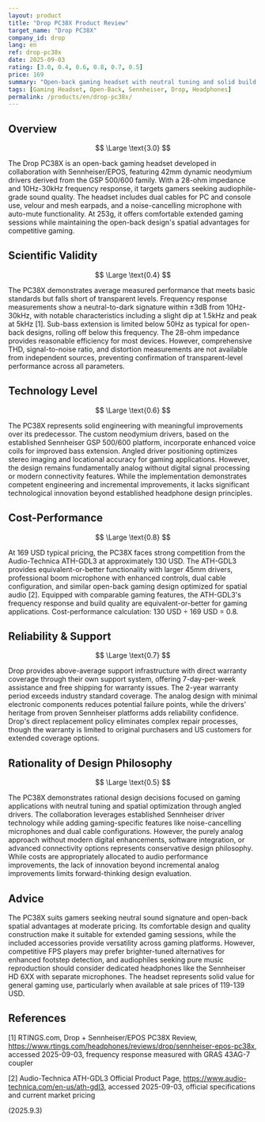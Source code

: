 ```yaml
---
layout: product
title: "Drop PC38X Product Review"
target_name: "Drop PC38X"
company_id: drop
lang: en
ref: drop-pc38x
date: 2025-09-03
rating: [3.0, 0.4, 0.6, 0.8, 0.7, 0.5]
price: 169
summary: "Open-back gaming headset with neutral tuning and solid build quality, offering good value for gaming applications despite average measured performance"
tags: [Gaming Headset, Open-Back, Sennheiser, Drop, Headphones]
permalink: /products/en/drop-pc38x/
---
```


## Overview

$$ \Large \text{3.0} $$

The Drop PC38X is an open-back gaming headset developed in collaboration with Sennheiser/EPOS, featuring 42mm dynamic neodymium drivers derived from the GSP 500/600 family. With a 28-ohm impedance and 10Hz-30kHz frequency response, it targets gamers seeking audiophile-grade sound quality. The headset includes dual cables for PC and console use, velour and mesh earpads, and a noise-cancelling microphone with auto-mute functionality. At 253g, it offers comfortable extended gaming sessions while maintaining the open-back design's spatial advantages for competitive gaming.

## Scientific Validity

$$ \Large \text{0.4} $$

The PC38X demonstrates average measured performance that meets basic standards but falls short of transparent levels. Frequency response measurements show a neutral-to-dark signature within ±3dB from 10Hz-30kHz, with notable characteristics including a slight dip at 1.5kHz and peak at 5kHz [1]. Sub-bass extension is limited below 50Hz as typical for open-back designs, rolling off below this frequency. The 28-ohm impedance provides reasonable efficiency for most devices. However, comprehensive THD, signal-to-noise ratio, and distortion measurements are not available from independent sources, preventing confirmation of transparent-level performance across all parameters.

## Technology Level

$$ \Large \text{0.6} $$

The PC38X represents solid engineering with meaningful improvements over its predecessor. The custom neodymium drivers, based on the established Sennheiser GSP 500/600 platform, incorporate enhanced voice coils for improved bass extension. Angled driver positioning optimizes stereo imaging and locational accuracy for gaming applications. However, the design remains fundamentally analog without digital signal processing or modern connectivity features. While the implementation demonstrates competent engineering and incremental improvements, it lacks significant technological innovation beyond established headphone design principles.

## Cost-Performance

$$ \Large \text{0.8} $$

At 169 USD typical pricing, the PC38X faces strong competition from the Audio-Technica ATH-GDL3 at approximately 130 USD. The ATH-GDL3 provides equivalent-or-better functionality with larger 45mm drivers, professional boom microphone with enhanced controls, dual cable configuration, and similar open-back gaming design optimized for spatial audio [2]. Equipped with comparable gaming features, the ATH-GDL3's frequency response and build quality are equivalent-or-better for gaming applications. Cost-performance calculation: 130 USD ÷ 169 USD = 0.8.

## Reliability & Support

$$ \Large \text{0.7} $$

Drop provides above-average support infrastructure with direct warranty coverage through their own support system, offering 7-day-per-week assistance and free shipping for warranty issues. The 2-year warranty period exceeds industry standard coverage. The analog design with minimal electronic components reduces potential failure points, while the drivers' heritage from proven Sennheiser platforms adds reliability confidence. Drop's direct replacement policy eliminates complex repair processes, though the warranty is limited to original purchasers and US customers for extended coverage options.

## Rationality of Design Philosophy

$$ \Large \text{0.5} $$

The PC38X demonstrates rational design decisions focused on gaming applications with neutral tuning and spatial optimization through angled drivers. The collaboration leverages established Sennheiser driver technology while adding gaming-specific features like noise-cancelling microphones and dual cable configurations. However, the purely analog approach without modern digital enhancements, software integration, or advanced connectivity options represents conservative design philosophy. While costs are appropriately allocated to audio performance improvements, the lack of innovation beyond incremental analog improvements limits forward-thinking design evaluation.

## Advice

The PC38X suits gamers seeking neutral sound signature and open-back spatial advantages at moderate pricing. Its comfortable design and quality construction make it suitable for extended gaming sessions, while the included accessories provide versatility across gaming platforms. However, competitive FPS players may prefer brighter-tuned alternatives for enhanced footstep detection, and audiophiles seeking pure music reproduction should consider dedicated headphones like the Sennheiser HD 6XX with separate microphones. The headset represents solid value for general gaming use, particularly when available at sale prices of 119-139 USD.

## References

[1] RTINGS.com, Drop + Sennheiser/EPOS PC38X Review, https://www.rtings.com/headphones/reviews/drop/sennheiser-epos-pc38x, accessed 2025-09-03, frequency response measured with GRAS 43AG-7 coupler

[2] Audio-Technica ATH-GDL3 Official Product Page, https://www.audio-technica.com/en-us/ath-gdl3, accessed 2025-09-03, official specifications and current market pricing

(2025.9.3)